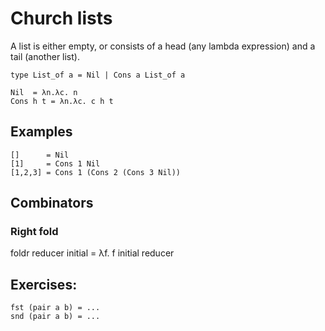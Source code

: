 # Church lists
A list is either empty, or consists of a head (any lambda expression) and a tail (another list).
```
type List_of a = Nil | Cons a List_of a

Nil  = λn.λc. n
Cons h t = λn.λc. c h t

```

## Examples
```
[]      = Nil
[1]     = Cons 1 Nil
[1,2,3] = Cons 1 (Cons 2 (Cons 3 Nil))
```

## Combinators
### Right fold
foldr reducer initial = λf. f initial reducer


## Exercises:
```
fst (pair a b) = ...
snd (pair a b) = ...
```